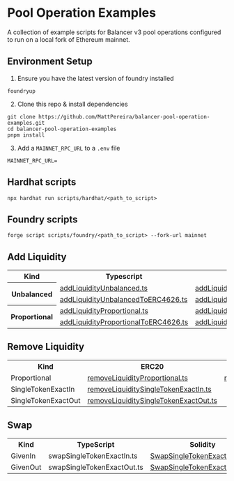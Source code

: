 # Pool Operation Examples

A collection of example scripts for Balancer v3 pool operations configured to run on a local fork of Ethereum mainnet.

## Environment Setup

1. Ensure you have the latest version of foundry installed

```
foundryup
```

2. Clone this repo & install dependencies

```
git clone https://github.com/MattPereira/balancer-pool-operation-examples.git
cd balancer-pool-operation-examples
pnpm install
```

3. Add a `MAINNET_RPC_URL` to a `.env` file

```
MAINNET_RPC_URL=
```

## Hardhat scripts

```
npx hardhat run scripts/hardhat/<path_to_script>
```

## Foundry scripts

```
forge script scripts/foundry/<path_to_script> --fork-url mainnet
```

## Add Liquidity

<table>
  <tr>
    <th>Kind</th>
    <th>Typescript</th>
    <th>Solidity</th>
  </tr>
  <tr>
    <th rowspan="2">Unbalanced</th>
    <td><a href="scripts/hardhat/add-liquidity/addLiquidityUnbalanced.ts">addLiquidityUnbalanced.ts</a></td>
    <td><a href="scripts/foundry/add-liquidity/addLiquidityUnbalanced.s.sol">addLiquidityUnbalanced.s.sol</a></td>
  </tr>
  <tr>
    <td><a href="scripts/hardhat/add-liquidity/addLiquidityUnbalancedToERC4626.ts">addLiquidityUnbalancedToERC4626.ts</a></td>
    <td><a href="scripts/foundry/add-liquidity/addLiquidityUnbalancedToERC4626.s.sol">addLiquidityUnbalancedToERC4626.s.sol</a></td>
  </tr>
    <tr>
    <th rowspan="2">Proportional</th>
    <td><a href="scripts/hardhat/add-liquidity/addLiquidityProportional.ts">addLiquidityProportional.ts</a></td>
    <td><a href="scripts/foundry/add-liquidity/addLiquidityProportional.s.sol">addLiquidityProportional.s.sol</a></td>
  </tr>
  <tr>
    <td><a href="scripts/hardhat/add-liquidity/addLiquidityProportionalToERC4626.ts">addLiquidityProportionalToERC4626.ts</a></td>
    <td><a href="scripts/foundry/add-liquidity/addLiquidityProportionalToERC4626.s.sol">addLiquidityProportionalToERC4626.s.sol</a></td>
  </tr>
</table>

## Remove Liquidity

<table>
  <tr>
    <th>Kind</th>
    <th>ERC20</th>
    <th>ERC4626</th>
  </tr>
  <tr>
    <td>Proportional</td>
    <td><a href="scripts/hardhat/remove-liquidity/removeLiquidityProportional.ts">removeLiquidityProportional.ts</a></td>
    <td><a href="scripts/hardhat/remove-liquidity/removeLiquidityProportionalToERC4626.ts">removeLiquidityProportionalToERC4626.ts</a></td>
  </tr>
  <tr>
    <td>SingleTokenExactIn</td>
    <td><a href="scripts/hardhat/remove-liquidity/removeLiquiditySingleTokenExactIn.ts">removeLiquiditySingleTokenExactIn.ts</a></td>
  </tr>
    <tr>
    <td>SingleTokenExactOut</td>
    <td><a href="scripts/hardhat/remove-liquidity/removeLiquiditySingleTokenExactOut.ts">removeLiquiditySingleTokenExactOut.ts</a></td>
  </tr>
</table>

## Swap

<table>
  <tr>
    <th>Kind</th>
    <th>TypeScript</th>
    <th>Solidity</th>
  </tr>
  <tr>
    <td>GivenIn</td>
    <td>swapSingleTokenExactIn.ts</td>
    <td><a href="scripts/foundry/swap/SwapSingleTokenExactIn.s.sol">SwapSingleTokenExactIn.s.sol</a></td>
  </tr>
  <tr>
    <td>GivenOut</td>
    <td>swapSingleTokenExactOut.ts</td>
    <td><a href="scripts/foundry/swap/SwapSingleTokenExactOut.s.sol">SwapSingleTokenExactOut.s.sol</a></td>

</table>
